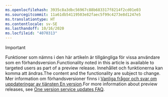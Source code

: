 ```yaml
---
ms.openlocfilehash: 3935c8a3dbc56967c88b683317f8214f2cd01e03
ms.sourcegitcommit: 11a61db54119503e82faec5f99c4273e8d1247e5
ms.translationtype: HT
ms.contentlocale: sv-SE
ms.lasthandoff: 10/16/2020
ms.locfileid: "4070313"
---
```

> [!IMPORTANT]
> <span data-ttu-id="9ae57-101">Funktioner som nämns i den här artikeln är tillgängliga för vissa användare som en förhandsversion.</span><span class="sxs-lookup"><span data-stu-id="9ae57-101">Functionality noted in this article is available to targeted users as part of a preview release.</span></span> <span data-ttu-id="9ae57-102">Innehållet och funktionerna kan komma att ändras.</span><span class="sxs-lookup"><span data-stu-id="9ae57-102">The content and the functionality are subject to change.</span></span> <span data-ttu-id="9ae57-103">Mer information om förhandsversioner finns i [Vanliga frågor och svar om uppdateringar av tjänsten En version](https://docs.microsoft.com/dynamics365/unified-operations/fin-and-ops/get-started/one-version).</span><span class="sxs-lookup"><span data-stu-id="9ae57-103">For more information about preview releases, see [One version service updates FAQ](https://docs.microsoft.com/dynamics365/unified-operations/fin-and-ops/get-started/one-version).</span></span>
